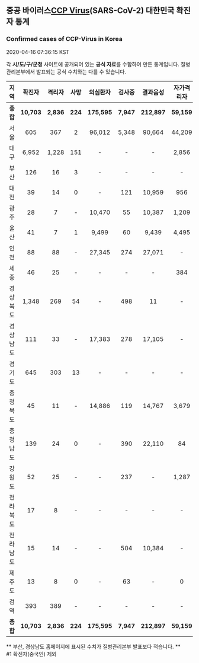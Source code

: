 
## 중공 바이러스[CCP Virus]()(SARS-CoV-2) 대한민국 확진자 통계
### Confirmed cases of CCP-Virus in Korea
2020-04-16 07:36:15 KST

각 **시/도/구/군청** 사이트에 공개되어 있는 **공식 자료**를 수합하여 만든 통계입니다.
질병관리본부에서 발표되는 공식 수치와는 다를 수 있습니다.


|  지역  | 확진자 |  격리자  |  사망  |  의심환자  |  검사중  |  결과음성  |  자가격리자  |  감시중  |  감시해제  |  퇴원  |
|:------:|:------:|:--------:|:--------:|:----------:|:--------:|:----------------:|:------------:|:--------:|:----------:|:--:|
|**총합**|**10,703**|**2,836**|**224**|**175,595**|**7,947**|**212,897**|**59,159**|**7,285**|**43,374**|**7,602**|
|서울|605|367|2|96,012|5,348|90,664|44,209|3,072|23,069|238|
|대구|6,952|1,228|151|-|-|-|2,856|-|-|5,573|
|부산|126|16|3|-|-|-|-|-|-|107|
|대전|39|14|0|-|121|10,959|956|70|886|25|
|광주|28|7|-|10,470|55|10,387|1,209|7|1,202|21|
|울산|41|7|1|9,499|60|9,439|4,495|997|3,498|34|
|인천|88|88|-|27,345|274|27,071|-|-|-|-|
|세종|46|25|-|-|-|-|384|-|-|21|
|경상북도|1,348|269|54|-|498|11|-|662|11,713|981|
|경상남도|111|33|-|17,383|278|17,105|-|-|-|78|
|경기도|645|303|13|-|-|-|-|-|-|329|
|충청북도|45|11|-|14,886|119|14,767|3,679|1,260|2,419|34|
|충청남도|139|24|0|-|390|22,110|84|-|-|115|
|강원도|52|25|-|-|237|-|1,287|-|-|27|
|전라북도|17|8|-|-|-|-|-|-|-|9|
|전라남도|15|14|-|-|504|10,384|-|1,217|587|1|
|제주도|13|8|0|-|63|-|0|-|-|5|
|검역|393|389|-|-|-|-|-|-|-|4|
|**총합**|**10,703**|**2,836**|**224**|**175,595**|**7,947**|**212,897**|**59,159**|**7,285**|**43,374**|**7,602**|


** 부산, 경상남도 홈페이지에 표시된 수치가 질병관리본부 발표보다 적습니다. **<br>
#1 확진자(중국인) 제외
    